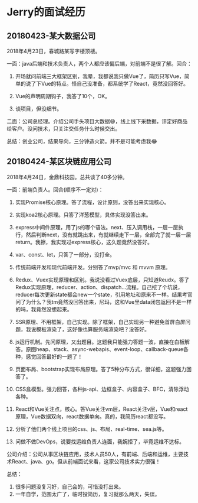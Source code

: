 # Jerry的面试经历

## 20180423-某大数据公司

2018年4月23日，春城路某写字楼顶楼。

一面：java后端和技术负责人，两个人都应该偏后端，对前端不是很了解。回合：

1. 开场就问前端三大框架区别，我晕，我都说我只做Vue了，简历只写Vue，简单的说了下Vue的特点。怪自己没准备，都系统学了React，竟然没回答好。

2. Vue的声明周期钩子，我答了10个，OK。

3. 谈项目，但没细节。

二面：公司总经理。介绍公司手头项目大数据😅，线上线下采数据，评定好商品给客户。没问技术，只关注交任务什么时候交出。

总结：创业公司，结果导向，三分钟造火箭。并不是可能考虑我😂

## 20180424-某区块链应用公司

2018年4月24日，金鼎科技园。总共谈了40多分钟。

一面：前端负责人。回合(顺序不一定对)：

1. 实现Promise核心原理。答了流程，设计原则，没答出来实现核心。

2. 实现koa2核心原理。只答了洋葱模型，具体实现没答出来。

3. express中间件原理，用了js的哪个语法。next、压入调用栈，一层一层执行，然后判断next，没有就跳出来，有就继续走下一层，全部完了就一层一层return。我擦，我实现过express核心，这久题竟然没答好。

4. var、const、let，只答了一部分，没打全。

5. 传统前端开发和现代前端开发。分别答了mvp/mvc 和 mvvm 原理。

6. Redux、Vuex实现原理和区别。我说没看过Vuex底层，只知道Reudx。答了Redux实现原理，reducer、action、dispatch...流程。自己挖了个坑说，reducer每次更新state都会new一个state，引用地址和原来不一样。结果考官问了为什么？我tm竟然没回答出来，尼玛，这和Vue里data闭包返回不是一样的吗，我竟然没想起来。

7. SSR原理、不用框架，自己实现。除了框架，自己实现另一种避免首屏白屏问题，我说模板渲染了，这好像也算服务端渲染吧？没答好。

8. js运行机制。先问原理，又出题目。这题我只能强力答题一波，直接在白板解答。原图heap、stack、async-webapis、event-loop、callback-queue各种，感觉回答最好的一题了！

9. 页面布局、bootstrap实现布局原理。答了5种分布方式，很详细，这题强力回答了。

10. CSS盒模型。强力回答，各种js-api、边框盒子、内容盒子、BFC，清除浮动各种。

11. React和Vue关注点，核心。答Vue关注vm层，React关注v层，Vue和react原理，Vue数据双向，react数据单向。真的，我简历react都没写。

12. 分析了他们两个线上项目的css、js、布局、real-time、sea.js等。

13. 问做不做DevOps，说要找运维负责人连面，我婉拒了，毕竟运维不达标。

公司介绍：公司从事区块链应用，技术人员50人，有前端、后端和运维，主要技术React、java、go。但从前端面试来看，这家公司技术实力很强！

总结：

1. 很多问题没复习好，自己会的，可惜没打出来。
2. 一年自学，范围太广了，临时投简历，复习就那么两天，失误。
